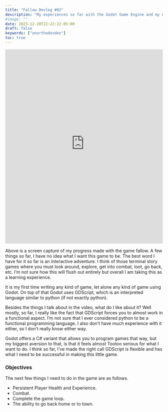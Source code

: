 ```yaml
---
title: "Fallow Devlog #02"
description: "My experiences so far with the Godot Game Engine and my new little game."
#image: ""
date: 2023-12-20T22:22:22-05:00
draft: false
keywords: ["unorthodoxdev"]
toc: true
---
```


<iframe width="100%" height="620" src="https://www.youtube-nocookie.com/embed/SZrikhGiqQ4?si=XrCB43I7W6U3qhyi" title="YouTube video player" frameborder="0" allow="accelerometer; autoplay; clipboard-write; encrypted-media; gyroscope; picture-in-picture; web-share" allowfullscreen></iframe>

Above is a screen capture of my progress made with the game fallow. A few things so far, I have no idea what I want this game to be. The best word I have for it so far is an interactive adventure. I think of those terminal story games where you must look around, explore, get into combat, loot, go back, etc. I’m not sure how this will flush out entirely but overall I am taking this as a learning experience.

It is my first time writing any kind of game, let alone any kind of game using Godot. On top of that Godot uses GDScript, which is an interpreted language similar to python (if not exactly python).

Besides the things I talk about in the video, what do I like about it? Well mostly, so far, I really like the fact that GDScript forces you to almost work in a functional aspect. I’m not sure that I ever considered python to be a functional programming language. I also don’t have much experience with it either, so I don’t really know either way.

Godot offers a C# variant that allows you to program games that way, but my biggest aversion to that, is that it feels almost Tootoo serious for what I want to do. I think so far, I’ve made the right call GDScript is flexible and has what I need to be successful in making this little game.

### Objectives

The next few things I need to do in the game are as follows.

-	Persistent Player Health and Experience.
-	Combat.
-	Complete the game loop.
-	The ability to go back home or to town.


